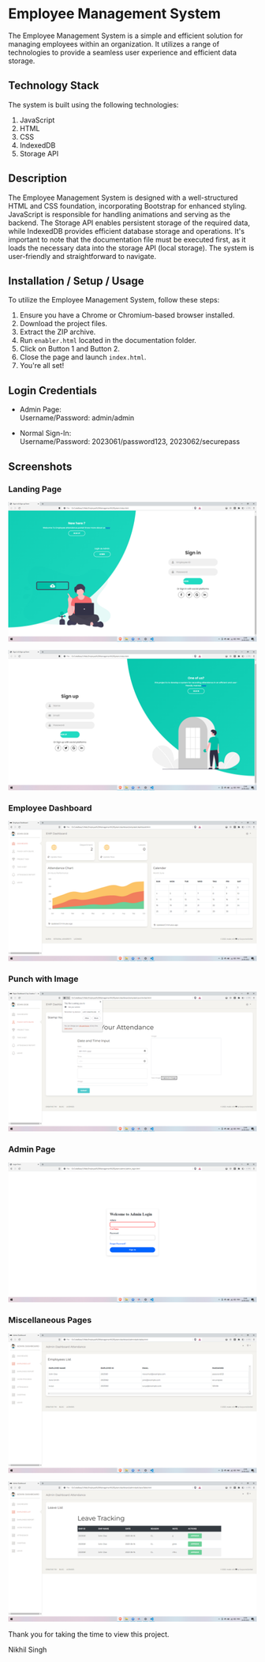 # Employee Management System

The Employee Management System is a simple and efficient solution for managing employees within an organization. It utilizes a range of technologies to provide a seamless user experience and efficient data storage.

## Technology Stack

The system is built using the following technologies:

1. JavaScript
2. HTML
3. CSS
4. IndexedDB
5. Storage API

## Description

The Employee Management System is designed with a well-structured HTML and CSS foundation, incorporating Bootstrap for enhanced styling. JavaScript is responsible for handling animations and serving as the backend. The Storage API enables persistent storage of the required data, while IndexedDB provides efficient database storage and operations. It's important to note that the documentation file must be executed first, as it loads the necessary data into the storage API (local storage). The system is user-friendly and straightforward to navigate.

## Installation / Setup / Usage

To utilize the Employee Management System, follow these steps:

1. Ensure you have a Chrome or Chromium-based browser installed.
2. Download the project files.
3. Extract the ZIP archive.
4. Run `enabler.html` located in the documentation folder.
5. Click on Button 1 and Button 2.
6. Close the page and launch `index.html`.
7. You're all set!

## Login Credentials

- Admin Page:  
  Username/Password: admin/admin

- Normal Sign-In:  
  Username/Password: 2023061/password123, 2023062/securepass

## Screenshots

### Landing Page
![Landing Page](img/ss1.png)

![Landing Page](img/ss2.png)

### Employee Dashboard
![Employee Dashboard](img/ss3.png)

### Punch with Image
![Punch with Image](img/ss4.png)

### Admin Page
![Admin Page](img/ss5.png)

### Miscellaneous Pages
![Miscellaneous Page](img/ss6.png)

![Miscellaneous Page](img/ss7.png)

Thank you for taking the time to view this project.

Nikhil Singh
